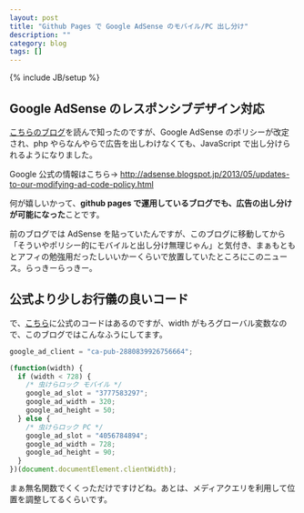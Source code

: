 ```yaml
---
layout: post
title: "Github Pages で Google AdSense のモバイル/PC 出し分け"
description: ""
category: blog
tags: []
---
```

{% include JB/setup %}

## Google AdSense のレスポンシブデザイン対応

[こちらのブログ](http://okaoka.net/2013/06/06/adsense-esponsive.html)を読んで知ったのですが、Google AdSense のポリシーが改定され、php やらなんやらで広告を出しわけなくても、JavaScript で出し分けられるようになりました。

Google 公式の情報はこちら→ <http://adsense.blogspot.jp/2013/05/updates-to-our-modifying-ad-code-policy.html>

何が嬉しいかって、**github pages で運用しているブログでも、広告の出し分けが可能になった**ことです。

前のブログでは AdSense を貼っていたんですが、このブログに移動してから「そういやポリシー的にモバイルと出し分け無理じゃん」と気付き、まぁもともとアフィの勉強用だったしいいかーくらいで放置していたところにこのニュース。らっきーらっきー。

## 公式より少しお行儀の良いコード

で、[こちら](https://support.google.com/adsense/answer/1354736?hl=en&topic=1271508&ctx=topic#sourceid=aso&subid=ww-en-et-asblog_2013-05-23&medium=link)に公式のコードはあるのですが、width がもろグローバル変数なので、このブログではこんなふうにしてます。

```javascript
google_ad_client = "ca-pub-2880839926756664";

(function(width) {
  if (width < 728) {
    /* 虫けらロック モバイル */
    google_ad_slot = "3777583297";
    google_ad_width = 320;
    google_ad_height = 50;
  } else {
    /* 虫けらロック PC */
    google_ad_slot = "4056784894";
    google_ad_width = 728;
    google_ad_height = 90;
  }
})(document.documentElement.clientWidth);
```

まぁ無名関数でくくっただけですけどね。あとは、メディアクエリを利用して位置を調整してるくらいです。
